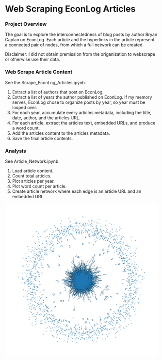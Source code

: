 # Web Scraping EconLog Articles

### Project Overview
The goal is to explore the interconnectedness of blog posts by author Bryan Caplan on EconLog. Each article and the hyperlinks in the article represent a connected pair of nodes, from which a full network can be created.

Disclaimer: I did not obtain premission from the origanization to webscrape or otherwise use their data. 

### Web Scrape Article Content
See the Scrape_EconLog_Articles.ipynb.

1. Extract a list of authors that post on EconLog.
2. Extract a list of years the author published on EconLog. If my memory serves, EconLog chose to organize posts by year, so year must be looped over.
3. For each year, accumulate every articles metadata, including the title, date, author, and the articles URL.
4. For each article, extract the articles text, embedded URLs, and produce a word count.
5. Add the articles content to the articles metadata.
6. Save the final article contents.

### Analysis
See Article_Network.ipynb

1. Load article content.
2. Count total articles.
3. Plot articles per year.
4. Plot word count per article.
5. Create article network where each edge is an article URL and an embedded URL.

![Article Network](figs/article_network.png)
